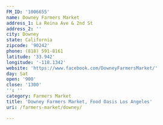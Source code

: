 ```yaml
---
FM_ID: '1006655'
name: Downey Farmers Market
address_1: La Reina Ave & 2nd St
address_2: ''
city: Downey
state: California
zipcode: '90242'
phone: (818) 591-8161
latitude: '33.942'
longitude: '-118.1342'
website: 'https://www.facebook.com/DowneyFarmersMarket/'
day: Sat
open: '900'
close: '1300'
'': ''
category: Farmers Market
title: 'Downey Farmers Market, Food Oasis Los Angeles'
uri: /farmers-market/downey/

---
```

